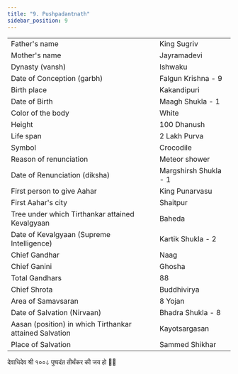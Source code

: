 ```yaml
---
title: "9. Pushpadantnath"
sidebar_position: 9
---
```


|   |   |
|---|---|
| Father's name | King Sugriv |
| Mother's name | Jayramadevi |
| Dynasty (vansh) | Ishwaku |
| Date of Conception (garbh) | Falgun Krishna - 9 |
| Birth place | Kakandipuri |
| Date of Birth | Maagh Shukla - 1 |
| Color of the body | White |
| Height | 100 Dhanush |
| Life span | 2 Lakh Purva |
| Symbol | Crocodile |
| Reason of renunciation | Meteor shower |
| Date of Renunciation (diksha) | Margshirsh Shukla - 1 |
| First person to give Aahar | King Punarvasu |
| First Aahar's city | Shaitpur |
| Tree under which Tirthankar attained Kevalgyaan | Baheda |
| Date of Kevalgyaan (Supreme Intelligence) | Kartik Shukla - 2 |
| Chief Gandhar | Naag |
| Chief Ganini | Ghosha |
| Total Gandhars | 88 |
| Chief Shrota | Buddhivirya |
| Area of Samavsaran | 8 Yojan |
| Date of Salvation (Nirvaan) | Bhadra Shukla - 8 |
| Aasan (position) in which Tirthankar attained Salvation | Kayotsargasan |
| Place of Salvation | Sammed Shikhar |

<p style={{textAlign: "center", fontWeight: 'bold'}}>देवाधिदेव श्री १००८ पुष्पदंत तीर्थंकर की जय हो 🙏🏻</p>